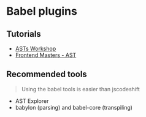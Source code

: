 # Babel plugins

## Tutorials

- [ASTs Workshop](https://github.com/kentcdodds/asts-workshop)
- [Frontend Masters - AST](https://frontendmasters.com/courses/linting-asts/introducing-codemods-and-ast)

## Recommended tools

> Using the babel tools is easier than jscodeshift

- AST Explorer
- babylon (parsing) and babel-core (transpiling)


